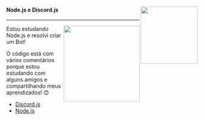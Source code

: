 <div>
<a href="https://github.com/discordjs/discord.js"><img src="https://camo.githubusercontent.com/d55d8a7f07a103454ebb77b653d9600ce27e011f78395d9713b432c8c011c76a/68747470733a2f2f646973636f72642e6a732e6f72672f7374617469632f6c6f676f2e737667" width="150"align="right"></a>
<h4>Node.js e Discord.js</h4>
</div>
<hr>

<img src="https://cdn.discordapp.com/attachments/977191606182629440/1045104123445530674/image.png" align="right" width="200">

Estou estudando Node.js e resolvi criar um Bot!

O código está com vários comentários porque estou estudando com alguns amigos e compartilhando meus aprendizados! :blush:

* [Discord.js](https://discord.js.org/#/)
* [Node.js](https://nodejs.org/docs/latest-v16.x/api/)




